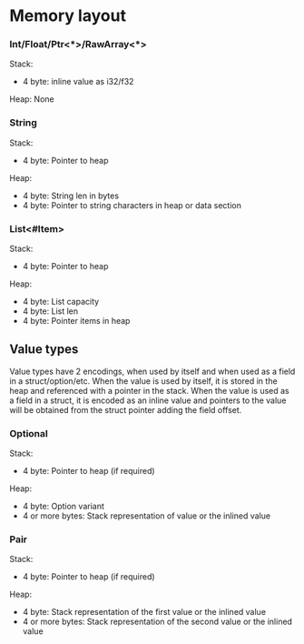 # Memory layout

### Int/Float/Ptr<\*>/RawArray<\*>

Stack:

- 4 byte: inline value as i32/f32

Heap: None

### String

Stack:

- 4 byte: Pointer to heap

Heap:

- 4 byte: String len in bytes
- 4 byte: Pointer to string characters in heap or data section

### List<#Item>

Stack:

- 4 byte: Pointer to heap

Heap:

- 4 byte: List capacity
- 4 byte: List len
- 4 byte: Pointer items in heap

## Value types

Value types have 2 encodings, when used by itself and when used as a field in a struct/option/etc.
When the value is used by itself, it is stored in the heap and referenced with a pointer in the stack.
When the value is used as a field in a struct, it is encoded as an inline value and
pointers to the value will be obtained from the struct pointer adding the field offset.

### Optional

Stack:

- 4 byte: Pointer to heap (if required)

Heap:

- 4 byte: Option variant
- 4 or more bytes: Stack representation of value or the inlined value

### Pair

Stack:

- 4 byte: Pointer to heap (if required)

Heap:

- 4 byte: Stack representation of the first value or the inlined value
- 4 or more bytes: Stack representation of the second value or the inlined value


